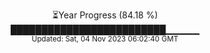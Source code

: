 <p align="center">
⏳Year Progress (84.18 %) <br>
█████████████████████████▁▁▁▁▁ <br>
<sub>Updated: Sat, 04 Nov 2023 06:02:40 GMT</sub>
</p>

